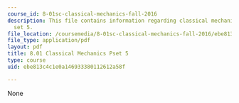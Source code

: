 ```yaml
---
course_id: 8-01sc-classical-mechanics-fall-2016
description: This file contains information regarding classical mechanics problem
  set 5.
file_location: /coursemedia/8-01sc-classical-mechanics-fall-2016/ebe813c4c1e0a146933380112612a58f_MIT8_01F16_pset5.pdf
file_type: application/pdf
layout: pdf
title: 8.01 Classical Mechanics Pset 5
type: course
uid: ebe813c4c1e0a146933380112612a58f

---
```

None